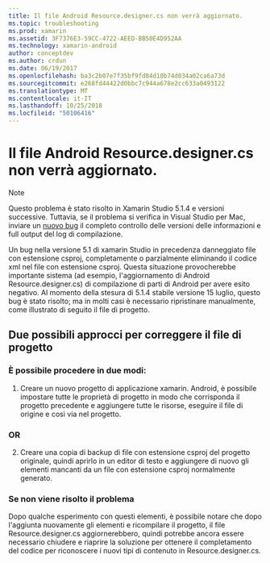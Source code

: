 ```yaml
---
title: Il file Android Resource.designer.cs non verrà aggiornato.
ms.topic: troubleshooting
ms.prod: xamarin
ms.assetid: 3F7376E3-59CC-4722-AEED-BB50E4D952AA
ms.technology: xamarin-android
author: conceptdev
ms.author: crdun
ms.date: 06/19/2017
ms.openlocfilehash: ba3c2b07e7f35bf9fd84d10b74d034a02ca6a73d
ms.sourcegitcommit: e268fd44422d0bbc7c944a678e2cc633a0493122
ms.translationtype: MT
ms.contentlocale: it-IT
ms.lasthandoff: 10/25/2018
ms.locfileid: "50106416"
---
```

# <a name="my-android-resourcedesignercs-file-will-not-update"></a>Il file Android Resource.designer.cs non verrà aggiornato.

> [!NOTE]
> Questo problema è stato risolto in Xamarin Studio 5.1.4 e versioni successive. Tuttavia, se il problema si verifica in Visual Studio per Mac, inviare un [nuovo bug](~/cross-platform/troubleshooting/questions/howto-file-bug.md) il completo controllo delle versioni delle informazioni e full output del log di compilazione.

Un bug nella versione 5.1 di xamarin Studio in precedenza danneggiato file con estensione csproj, completamente o parzialmente eliminando il codice xml nel file con estensione csproj. Questa situazione provocherebbe importante sistema (ad esempio, l'aggiornamento di Android Resource.designer.cs) di compilazione di parti di Android per avere esito negativo. Al momento della stesura di 5.1.4 stabile versione 15 luglio, questo bug è stato risolto; ma in molti casi è necessario ripristinare manualmente, come illustrato di seguito il file di progetto.


## <a name="two-possible-approaches-to-fixing-up-the-project-file"></a>Due possibili approcci per correggere il file di progetto

### <a name="either"></a>È possibile procedere in due modi:

1) Creare un nuovo progetto di applicazione xamarin. Android, è possibile impostare tutte le proprietà di progetto in modo che corrisponda il progetto precedente e aggiungere tutte le risorse, eseguire il file di origine e così via nel progetto.

### <a name="or"></a>OR

2) Creare una copia di backup di file con estensione csproj del progetto originale, quindi aprirlo in un editor di testo e aggiungere di nuovo gli elementi mancanti da un file con estensione csproj normalmente generato.

### <a name="if-this-does-not-solve-the-problem"></a>Se non viene risolto il problema

Dopo qualche esperimento con questi elementi, è possibile notare che dopo l'aggiunta nuovamente gli elementi e ricompilare il progetto, il file Resource.designer.cs aggiornerebbero, quindi potrebbe ancora essere necessario chiudere e riaprire la soluzione per ottenere il completamento del codice per riconoscere i nuovi tipi di contenuto in Resource.designer.cs. 
